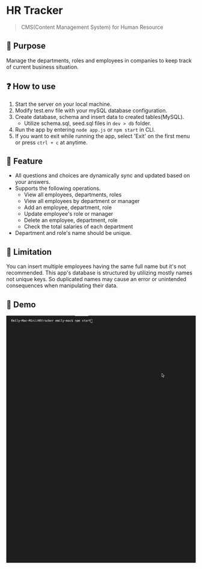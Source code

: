 # HR Tracker

> CMS(Content Management System) for Human Resource

## 🎯 Purpose

Manage the departments, roles and employees in companies to keep track of current business situation.

## ❓ How to use

1. Start the server on your local machine.
2. Modify test.env file with your mySQL database configuration.
3. Create database, schema and insert data to created tables(MySQL).
   - Utilize schema.sql, seed.sql files in `dev > db` folder.
4. Run the app by entering `node app.js` or `npm start` in CLI.
5. If you want to exit while running the app, select 'Exit' on the first menu or press `ctrl + c` at anytime.

## 🔑 Feature

- All questions and choices are dynamically sync and updated based on your answers.
- Supports the following operations.
  - View all employees, departments, roles
  - View all employees by department or manager
  - Add an employee, department, role
  - Update employee's role or manager
  - Delete an employee, department, role
  - Check the total salaries of each department
- Department and role's name should be unique.

## 🛑 Limitation

You can insert multiple employees having the same full name but it's not recommended. This app's database is structured by utilizing mostly names not unique keys. So duplicated names may cause an error or unintended consequences when manipulating their data.

## 🌟 Demo

![screenshot](demo.gif)
